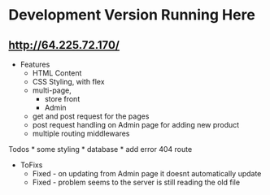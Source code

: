 # Development Version Running Here
## http://64.225.72.170/

* Features
    * HTML Content
    * CSS Styling, with flex
    * multi-page, 
        * store front
        * Admin
    * get and post request for the pages
    * post request handling on Admin page for adding new product
    * multiple routing middlewares



Todos
    * some styling
    * database
    * add error 404 route


* ToFixs
    * Fixed - on updating from Admin page it doesnt automatically update
    * Fixed - problem seems to the server is still reading the old file
